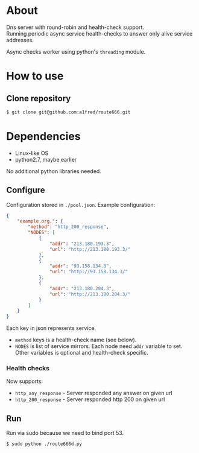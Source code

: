 # About
Dns server with round-robin and health-check support.  
Running periodic async service health-checks to answer only alive service addresses.

Async checks worker using python's `threading` module.

# How to use
## Clone repository
```bash
$ git clone git@github.com:a1fred/route666.git
```

# Dependencies
* Linux-like OS
* python2.7, maybe earlier

No additional python libraries needed.

## Configure
Configuration stored in `./pool.json`.
Example configuration:
```json
{
    "example.org.": {
        "method": "http_200_response",
        "NODES": [
            {
                "addr": "213.180.193.3",
                "url": "http://213.180.193.3/"
            },
            {
                "addr": "93.158.134.3",
                "url": "http://93.158.134.3/"
            },
            {
                "addr": "213.180.204.3",
                "url": "http://213.180.204.3/"
            }
        ]
    }
}
```

Each key in json represents service. 
* `method` keys is a health-check name (see below). 
* `NODES` is list of service mirrors. Each node need `addr` variable to set. Other variables is optional and health-check specific.

### Health checks
Now supports:
* `http_any_response` - Server responded any answer on given url
* `http_200_response` - Server responded http 200 on given url

## Run
Run via sudo because we need to bind port 53.

```bash
$ sudo python ./route666d.py
```
